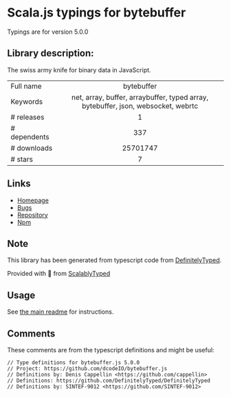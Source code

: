 
# Scala.js typings for bytebuffer

Typings are for version 5.0.0

## Library description:
The swiss army knife for binary data in JavaScript.

|                    |                 |
| ------------------ | :-------------: |
| Full name          | bytebuffer |
| Keywords           | net, array, buffer, arraybuffer, typed array, bytebuffer, json, websocket, webrtc |
| # releases         | 1 |
| # dependents       | 337 |
| # downloads        | 25701747 |
| # stars            | 7 |

## Links
- [Homepage](https://github.com/dcodeIO/bytebuffer.js#readme)
- [Bugs](https://github.com/dcodeIO/bytebuffer.js/issues)
- [Repository](https://github.com/dcodeIO/bytebuffer.js)
- [Npm](https://www.npmjs.com/package/bytebuffer)
    


## Note
This library has been generated from typescript code from [DefinitelyTyped](https://definitelytyped.org).

Provided with :purple_heart: from [ScalablyTyped](https://github.com/oyvindberg/ScalablyTyped)

## Usage
See [the main readme](../../readme.md) for instructions.

## Comments

These comments are from the typescript definitions and might be useful:
```
// Type definitions for bytebuffer.js 5.0.0
// Project: https://github.com/dcodeIO/bytebuffer.js
// Definitions by: Denis Cappellin <https://github.com/cappellin>
// Definitions: https://github.com/DefinitelyTyped/DefinitelyTyped
// Definitions by: SINTEF-9012 <https://github.com/SINTEF-9012>

```

